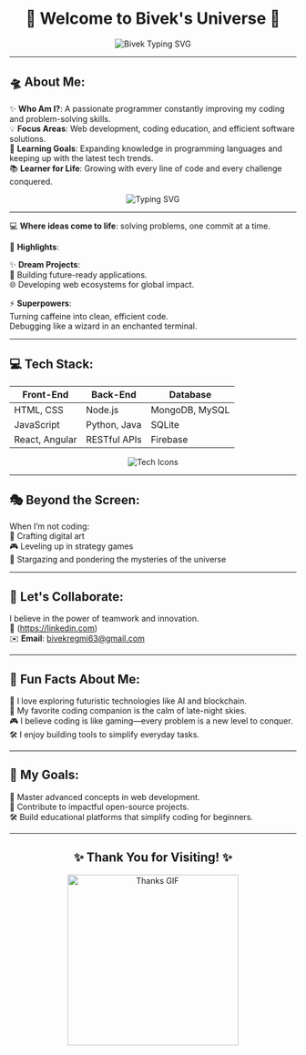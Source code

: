 <h1 align="center">🌌 Welcome to Bivek's Universe 🌌</h1>
<p align="center">
  <img src="https://readme-typing-svg.herokuapp.com?color=%2336BCF7&size=30&center=true&vCenter=true&lines=Hi,+I'm+Bivek!+Welcome+to+my+GitHub!" alt="Bivek Typing SVG" />
</p>

---

## 🛸 About Me:
✨ **Who Am I?**: A passionate programmer constantly improving my coding and problem-solving skills.  
💡 **Focus Areas**: Web development, coding education, and efficient software solutions.  
🌱 **Learning Goals**: Expanding knowledge in programming languages and keeping up with the latest tech trends.  
📚 **Learner for Life**: Growing with every line of code and every challenge conquered.
<p align="center">
  <img src="https://readme-typing-svg.herokuapp.com?color=%2336BCF7&size=30&center=true&vCenter=true&lines=I+am+a+Code+Alchemist;I+build+dreams+with+logic;I+am+a+lifelong+learner;Welcome+to+my+GitHub+Universe!" alt="Typing SVG" />
</p>

---

💻 **Where ideas come to life**:
solving problems, one commit at a time.

🔮 **Highlights**:

✨ **Dream Projects**:  
🚀 Building future-ready applications.  
🌐 Developing web ecosystems for global impact.

⚡ **Superpowers**:  
Turning caffeine into clean, efficient code.  
Debugging like a wizard in an enchanted terminal.

---

## 💻 Tech Stack:

| **Front-End**        | **Back-End**       | **Database**        |
|----------------------|--------------------|---------------------|
| HTML, CSS            | Node.js            | MongoDB, MySQL      |
| JavaScript           | Python, Java       | SQLite              |
| React, Angular       | RESTful APIs       | Firebase            |

<p align="center">
  <img src="https://skillicons.dev/icons?i=html,css,js,react,nodejs,python,java,docker,mongodb,mysql,kubernetes" alt="Tech Icons" />
</p>

---

## 🎭 Beyond the Screen:
When I’m not coding:  
🎨 Crafting digital art  
🎮 Leveling up in strategy games  
🌌 Stargazing and pondering the mysteries of the universe

---

## 🚀 Let's Collaborate:
I believe in the power of teamwork and innovation.  
🔗 (https://linkedin.com)  
✉️ **Email**: bivekregmi63@gmail.com

---

## 🌟 Fun Facts About Me:
🚀 I love exploring futuristic technologies like AI and blockchain.  
🌌 My favorite coding companion is the calm of late-night skies.  
🎮 I believe coding is like gaming—every problem is a new level to conquer.  
🛠️ I enjoy building tools to simplify everyday tasks.

---

## 🎯 My Goals:
🌱 Master advanced concepts in web development.  
🤝 Contribute to impactful open-source projects.  
🛠️ Build educational platforms that simplify coding for beginners.

---

<h2 align="center">✨ Thank You for Visiting! ✨</h2>  
<p align="center">  
  <img src="https://media.giphy.com/media/xT9IgzoKnwFNmISR8I/giphy.gif" alt="Thanks GIF" width="300"/>  
</p>
